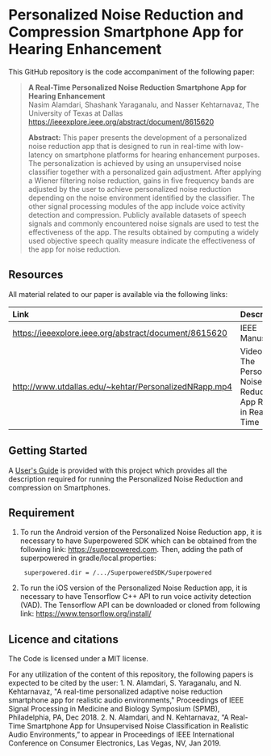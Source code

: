 # Personalized Noise Reduction and Compression Smartphone App for Hearing Enhancement

This GitHub repository is the code accompaniment of the following paper:
> **A Real-Time Personalized Noise Reduction Smartphone App for Hearing Enhancement**<br>
> Nasim Alamdari, Shashank Yaraganalu, and Nasser Kehtarnavaz, The University of Texas at Dallas<br>
> https://ieeexplore.ieee.org/abstract/document/8615620<br>
>
> **Abstract:** This paper presents the development of a personalized noise reduction app that is designed to run in real-time with low-latency on smartphone platforms for hearing enhancement purposes. The personalization is achieved by using an unsupervised noise classifier together with a personalized gain adjustment. After applying a Wiener filtering noise reduction, gains in five frequency bands are adjusted by the user to achieve personalized noise reduction depending on the noise environment identified by the classifier. The other signal processing modules of the app include voice activity detection and compression. Publicly available datasets of speech signals and commonly encountered noise signals are used to test the effectiveness of the app. The results obtained by computing a widely used objective speech quality measure indicate the effectiveness of the app for noise reduction.

## Resources

All material related to our paper is available via the following links:

|**Link**|Description
|:-------|:----------
|https://ieeexplore.ieee.org/abstract/document/8615620| IEEE Manuscript
|http://www.utdallas.edu/~kehtar/PersonalizedNRapp.mp4| Video Clip of The Personalized Noise Reduction App Running in Real-Time


## Getting Started

A [User's Guide](Users-Guide-PersonalizedNoiseReduction.pdf) is provided with this project which provides all the description required for running the Personalized Noise Reduction and compression on Smartphones.

Requirement
-------------------
1. To run the Android version of the Personalized Noise Reduction app, it is necessary to have Superpowered SDK which can be obtained from the following link: https://superpowered.com.
Then, adding the path of superpowered in gradle/local.properties:
    
        superpowered.dir = /.../SuperpoweredSDK/Superpowered

2. To run the iOS version of the Personalized Noise Reduction app, it is necessary to have Tensorflow C++ API to run voice activity detection (VAD). The Tensorflow API can be downloaded or cloned from following link: https://www.tensorflow.org/install/

## Licence and citations

The Code is licensed under a MIT license.

For any utilization of the content of this repository, the following papers is expected to be cited by the user:
        1. N. Alamdari, S. Yaraganalu, and N. Kehtarnavaz, "A real-time personalized adaptive noise reduction smartphone app for realistic audio environments," Proceedings of IEEE Signal Processing in Medicine and Biology Symposium (SPMB), Philadelphia, PA, Dec 2018.
        2. N. Alamdari, and N. Kehtarnavaz, “A Real-Time Smartphone App for Unsupervised Noise Classification in Realistic Audio Environments,” to appear in Proceedings of IEEE International Conference on Consumer Electronics, Las Vegas, NV, Jan 2019.
